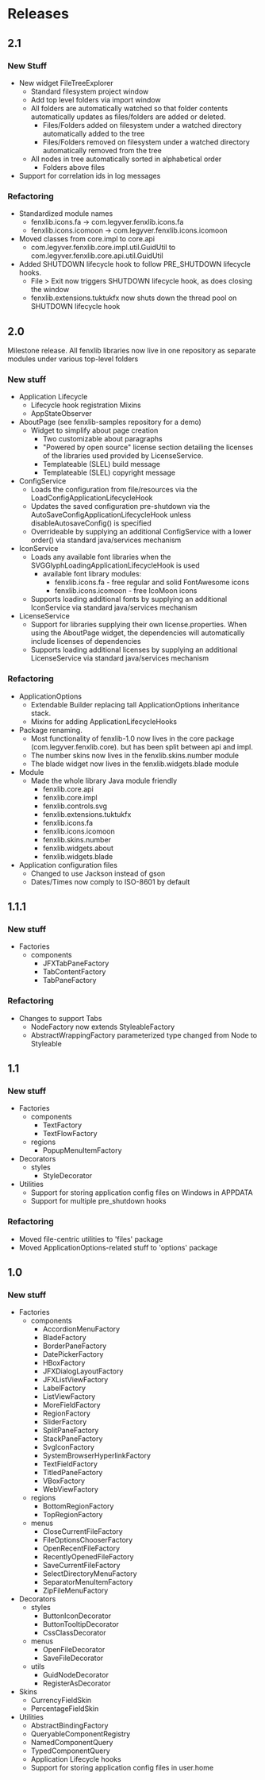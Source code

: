 # Releases
## 2.1
### New Stuff
- New widget FileTreeExplorer
  - Standard filesystem project window
  - Add top level folders via import window
  - All folders are automatically watched so that folder contents automatically updates as files/folders are added or deleted.
    - Files/Folders added on filesystem under a watched directory automatically added to the tree
    - Files/Folders removed on filesystem under a watched directory automatically removed from the tree
  - All nodes in tree automatically sorted in alphabetical order
    - Folders above files
- Support for correlation ids in log messages
### Refactoring
- Standardized module names
  - fenxlib.icons.fa -> com.legyver.fenxlib.icons.fa
  - fenxlib.icons.icomoon -> com.legyver.fenxlib.icons.icomoon
- Moved classes from core.impl to core.api
  - com.legyver.fenxlib.core.impl.util.GuidUtil to com.legyver.fenxlib.core.api.util.GuidUtil
- Added SHUTDOWN lifecycle hook to follow PRE_SHUTDOWN lifecycle hooks.
  - File > Exit now triggers SHUTDOWN lifecycle hook, as does closing the window
  - fenxlib.extensions.tuktukfx now shuts down the thread pool on SHUTDOWN lifecycle hook
## 2.0
Milestone release.  All fenxlib libraries now live in one repository as separate modules under various top-level folders
### New stuff
- Application Lifecycle
  - Lifecycle hook registration Mixins
  - AppStateObserver
- AboutPage (see fenxlib-samples repository for a demo)
  - Widget to simplify about page creation
    - Two customizable about paragraphs
    - "Powered by open source" license section detailing the licenses of the libraries used provided by LicenseService.
    - Templateable (SLEL) build message
    - Templateable (SLEL) copyright message
- ConfigService
  - Loads the configuration from file/resources via the LoadConfigApplicationLifecycleHook
  - Updates the saved configuration pre-shutdown via the AutoSaveConfigApplicationLifecycleHook unless disableAutosaveConfig() is specified
  - Overrideable by supplying an additional ConfigService with a lower order() via standard java/services mechanism 
- IconService
  - Loads any available font libraries when the SVGGlyphLoadingApplicationLifecycleHook is used
    - available font library modules:
      - fenxlib.icons.fa - free regular and solid FontAwesome icons
      - fenxlib.icons.icomoon - free IcoMoon icons
  - Supports loading additional fonts by supplying an additional IconService via standard java/services mechanism
- LicenseService
  - Support for libraries supplying their own license.properties.  When using the AboutPage widget, the dependencies will automatically include licenses of dependencies
  - Supports loading additional licenses by supplying an additional LicenseService via standard java/services mechanism
### Refactoring
- ApplicationOptions
  - Extendable Builder replacing tall ApplicationOptions inheritance stack.
  - Mixins for adding ApplicationLifecycleHooks
- Package renaming.
  - Most functionality of fenxlib-1.0 now lives in the core package (com.legyver.fenxlib.core).
     but has been split between api and impl.
  - The number skins now lives in the fenxlib.skins.number module
  - The blade widget now lives in the fenxlib.widgets.blade module
- Module
  - Made the whole library Java module friendly
    - fenxlib.core.api
    - fenxlib.core.impl
    - fenxlib.controls.svg
    - fenxlib.extensions.tuktukfx
    - fenxlib.icons.fa
    - fenxlib.icons.icomoon
    - fenxlib.skins.number
    - fenxlib.widgets.about
    - fenxlib.widgets.blade
- Application configuration files
    - Changed to use Jackson instead of gson
    - Dates/Times now comply to ISO-8601 by default
## 1.1.1
### New stuff
- Factories
  - components
    - JFXTabPaneFactory
    - TabContentFactory
    - TabPaneFactory
### Refactoring
- Changes to support Tabs
  - NodeFactory now extends StyleableFactory
  - AbstractWrappingFactory parameterized type changed from Node to Styleable

## 1.1
### New stuff
- Factories
  - components
    - TextFactory
    - TextFlowFactory
  - regions
    - PopupMenuItemFactory
- Decorators
  - styles
    - StyleDecorator
- Utilities
  - Support for storing application config files on Windows in APPDATA
  - Support for multiple pre_shutdown hooks 
### Refactoring
  - Moved file-centric utilities to 'files' package
  - Moved ApplicationOptions-related stuff to 'options' package

## 1.0
### New stuff
- Factories
  - components
    - AccordionMenuFactory
    - BladeFactory
    - BorderPaneFactory
    - DatePickerFactory
    - HBoxFactory
    - JFXDialogLayoutFactory
    - JFXListViewFactory
    - LabelFactory
    - ListViewFactory
    - MoreFieldFactory
    - RegionFactory
    - SliderFactory
    - SplitPaneFactory
    - StackPaneFactory
    - SvgIconFactory
    - SystemBrowserHyperlinkFactory
    - TextFieldFactory
    - TitledPaneFactory
    - VBoxFactory
    - WebViewFactory
  - regions
    - BottomRegionFactory
    - TopRegionFactory
  - menus
    - CloseCurrentFileFactory
    - FileOptionsChooserFactory
    - OpenRecentFileFactory
    - RecentlyOpenedFileFactory
    - SaveCurrentFileFactory
    - SelectDirectoryMenuFactory
    - SeparatorMenuItemFactory
    - ZipFileMenuFactory
- Decorators
  - styles
    - ButtonIconDecorator
    - ButtonTooltipDecorator
    - CssClassDecorator
  - menus
    - OpenFileDecorator
    - SaveFileDecorator
  - utils
    - GuidNodeDecorator
    - RegisterAsDecorator
- Skins
  - CurrencyFieldSkin
  - PercentageFieldSkin
- Utilities
  - AbstractBindingFactory
  - QueryableComponentRegistry
  - NamedComponentQuery
  - TypedComponentQuery
  - Application Lifecycle hooks
  - Support for storing application config files in user.home